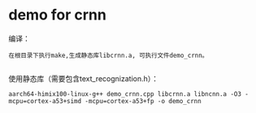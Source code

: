 # demo for crnn

编译：
```
在根目录下执行make,生成静态库libcrnn.a, 可执行文件demo_crnn。
    
```
使用静态库（需要包含text_recognization.h）：
```
aarch64-himix100-linux-g++ demo_crnn.cpp libcrnn.a libncnn.a -O3 -mcpu=cortex-a53+simd -mcpu=cortex-a53+fp -o demo_crnn
```

